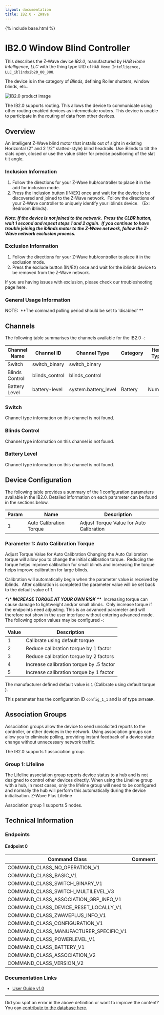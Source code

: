 ```yaml
---
layout: documentation
title: IB2.0 - ZWave
---
```


{% include base.html %}

# IB2.0 Window Blind Controller
This describes the Z-Wave device *IB2.0*, manufactured by *HAB Home Intelligence, LLC* with the thing type UID of ```HAB Home Intelligence, LLC_iblindsib20_00_000```.

The device is in the category of *Blinds*, defining Roller shutters, window blinds, etc..

![IB2.0 product image](https://opensmarthouse.org/assets/zwave/attachments/1073/Index.png)


The IB2.0 supports routing. This allows the device to communicate using other routing enabled devices as intermediate routers.  This device is unable to participate in the routing of data from other devices.

## Overview

An intelligent Z-Wave blind motor that installs out of sight in existing Horizontal (2" and 2 1/2" slatted-style) blind headrails. Use iBlinds to tilt the slats open, closed or use the value slider for precise positioning of the slat tilt angle.

### Inclusion Information

  1. Follow the directions for your Z-Wave hub/controller to place it in the add for inclusion mode.
  2. Press the inclusion button (IN/EX) once and wait for the device to be discovered and joined to the Z-Wave network.  Follow the directions of your Z-Wave controller to uniquely identify your iblinds device.   (Ex: Bedroom iblinds).

**_Note: If the device is not joined to the network.  Press the CLBR button, wait 1 second and repeat steps 1 and 2 again.  If you continue to have trouble joining the iblinds motor to the Z-Wave network, follow the Z-Wave network exclusion process._**

### Exclusion Information

  1. Follow the directions for your Z-Wave hub/controller to place it in the exclusion mode.
  2. Press the exclude button (IN/EX) once and wait for the iblinds device to be removed from the Z-Wave network.

If you are having issues with exclusion, please check our troubleshooting page here.

### General Usage Information

NOTE:  **The command polling period should be set to 'disabled' **

## Channels

The following table summarises the channels available for the IB2.0 -:

| Channel Name | Channel ID | Channel Type | Category | Item Type |
|--------------|------------|--------------|----------|-----------|
| Switch | switch_binary | switch_binary |  |  | 
| Blinds Control | blinds_control | blinds_control |  |  | 
| Battery Level | battery-level | system.battery_level | Battery | Number |

### Switch
Channel type information on this channel is not found.

### Blinds Control
Channel type information on this channel is not found.

### Battery Level
Channel type information on this channel is not found.



## Device Configuration

The following table provides a summary of the 1 configuration parameters available in the IB2.0.
Detailed information on each parameter can be found in the sections below.

| Param | Name  | Description |
|-------|-------|-------------|
| 1 | Auto Calibration Torque | Adjust Torque Value for Auto Calibration |

### Parameter 1: Auto Calibration Torque

Adjust Torque Value for Auto Calibration
Changing the Auto Calibration torque will allow you to change the initial calibration torque.  Reducing the torque helps improve calibration for small blinds and increasing the torque helps improve calibration for large blinds. 

Calibration will automatically begin when the parameter value is received by iblinds.  After calibration is completed the parameter value will be set back to the default value of 1. 

**\*\\*\* INCREASE TORQUE AT YOUR OWN RISK \*\****  Increasing torque can cause damage to lightweight and/or small blinds.  Only increase torque if the endpoints need adjusting. This is an advanced parameter and will therefore not show in the user interface without entering advanced mode.
The following option values may be configured -:

| Value  | Description |
|--------|-------------|
| 1 | Calibrate using default torque |
| 2 | Reduce calibration torque by 1 factor |
| 3 | Reduce calibration torque by 2 factors |
| 4 | Increase calibration torque by .5 factor |
| 5 | Increase calibration torque by 1 factor |

The manufacturer defined default value is ```1``` (Calibrate using default torque ).

This parameter has the configuration ID ```config_1_1``` and is of type ```INTEGER```.


## Association Groups

Association groups allow the device to send unsolicited reports to the controller, or other devices in the network. Using association groups can allow you to eliminate polling, providing instant feedback of a device state change without unnecessary network traffic.

The IB2.0 supports 1 association group.

### Group 1: Lifeline

The Lifeline association group reports device status to a hub and is not designed to control other devices directly. When using the Lineline group with a hub, in most cases, only the lifeline group will need to be configured and normally the hub will perform this automatically during the device initialisation.
Z-Wave Plus Lifeline

Association group 1 supports 5 nodes.

## Technical Information

### Endpoints

#### Endpoint 0

| Command Class | Comment |
|---------------|---------|
| COMMAND_CLASS_NO_OPERATION_V1| |
| COMMAND_CLASS_BASIC_V1| |
| COMMAND_CLASS_SWITCH_BINARY_V1| |
| COMMAND_CLASS_SWITCH_MULTILEVEL_V3| |
| COMMAND_CLASS_ASSOCIATION_GRP_INFO_V1| |
| COMMAND_CLASS_DEVICE_RESET_LOCALLY_V1| |
| COMMAND_CLASS_ZWAVEPLUS_INFO_V1| |
| COMMAND_CLASS_CONFIGURATION_V1| |
| COMMAND_CLASS_MANUFACTURER_SPECIFIC_V1| |
| COMMAND_CLASS_POWERLEVEL_V1| |
| COMMAND_CLASS_BATTERY_V1| |
| COMMAND_CLASS_ASSOCIATION_V2| |
| COMMAND_CLASS_VERSION_V2| |

### Documentation Links

* [User Guide v1.0](https://www.opensmarthouse.org/zwavedatabase/1073/User-Guide-v1-0.pdf)

---

Did you spot an error in the above definition or want to improve the content?
You can [contribute to the database here](https://www.opensmarthouse.org/zwavedatabase/1073).
